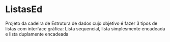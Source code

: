 # ListasEd

Projeto da cadeira de Estrutura de dados cujo objetivo é fazer 3 tipos de listas com interface gráfica:
  Lista sequencial, lista simplesmente encadeada e lista duplamente encadeada
